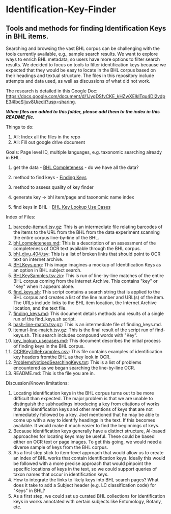 # Identification-Key-Finder
## Tools and methods for finding Identification Keys in BHL items. 
Searching and browsing the vast BHL corpus can be challenging with the tools currently available, e.g., sample search results. We want to explore ways to enrich BHL metadata, so users have more options to filter search results. We decided to focus on tools to filter identification keys because we expected that they would be easy to locate in the BHL corpus based on their headings and textual structure. The files in this repository include attempts and data used, as well as discussions of what did not work.

The research is detailed in this Google Doc: https://docs.google.com/document/d/1JygDSfvCKE_kHZwXElklTqu4DI2vdpE34IbcSIjuv8U/edit?usp=sharing. 

**_When files are added to this folder, please add them to the index in this README file._**

Things to do:

1. All: Index all the files in the repo
2. All: Fill out google drive document

Goals: Page level ID, multiple languages, e.g. taxonomic searching already in BHL.

1. get the data - [BHL Completeness](./bhl_completeness.md) - do we have all the data?

2. method to find keys - [Finding Keys](./finding_keys.md) 

3. method to assess quality of key finder

4. generate key -> bhl item/page and taxonomic name index

5. find keys in BHL - [BHL Key Lookup Use Cases](./key_lookup_usecases.md)

Index of Files:

1. [barcode-itemurl.tsv.gz](./barcode-itemurl.tsv.gz): This is an intermediate file relating barcodes of the items to the URL from the BHL from the data experiment scanning the entire corpus line-by-line of the BHL.
2. [bhl_completeness.md](./bhl_completeness.md): This is a description of an assessment of the completeness of OCR text available through the BHL corpus.
3. [bhl_djvu_404.tsv](./bhl_djvu_404.tsv): This is a list of broken links that should point to OCR text on internet archive.
4. [BHLKeys.png](./BHLKeys.png): This image imagines a mockup of Identification Keys as an option in BHL subject search.
5. [BHLKeySamples.tsv.zip](./BHLKeySamples.tsv.zip): This is run of line-by-line matches of the entire BHL corpus coming from the Internet Archive. This contains "key" or "Key" when it appears alone.
6. [find_keys.sh](./find_keys.sh): This script contains a search string that is applied to the BHL corpus and creates a list of the line number and URL(s) of the item. The URLs include links to the BHL item location, the Internet Archive location, and the text file.
7. [finding_keys.md](./finding_keys.md): This document details methods and results of a single run of the find_keys.sh script.
8. [hash-line-match.tsv.gz](./hash-line-match.tsv.gz): This is an intermediate file of finding_keys.md.
9. [itemurl-line-match.tsv.gz](./itemurl-line-match.tsv.gz): This is the final result of the script run of find-keys.sh. This search includes compound words with "Key".
10. [key_lookup_usecases.md](./key_lookup_usecases.md): This document describes the initial process of finding keys in the BHL corpus. 
11. [OCRKeyTitleExamples.csv](./OCRKeyTitleExamples.csv): This file contains examples of identification key headers fromthe BHL as they look in OCR.
12. [ProblemsNoticedSearchingKeys.txt](./ProblemsNoticedSearchingKeys.txt): This is a list of problems encountered as we began searching the line-by-line OCR.
13. README.md: This is the file you are in.
	
Discussion/Known limitations:

1. Locating identification keys in the BHL corpus turns out to be more difficult than expected.  The major problem is that we are unable to distinguish the subheadings introducing a key from citations of works that are identification keys and other mentions of keys that are not immediately followed by a key. Joel mentioned that he may be able to come up with a way to identify headings in the text. If this becomes available.  It would make it much easier to find the beginnings of keys.
2. Because identification keys generally have a distinct structure, AI-based approaches for locating keys may be useful. These could be based either on OCR text or page images. To get this going, we would need a diverse sample of keys from the BHL corpus.
3. As a first step stick to item-level approach that would allow us to create an index of BHL works that contain identification keys. Ideally this would be followed with a more precise approach that would pinpoint the specific locations of keys in the text, so we could support queries of taxon names that occur in identification keys. 
4. How to integrate the links to likely keys into BHL search pages? What does it take to add a Subject header (e.g. LC classification code) for "Keys" in BHL? 
5. As a first step, we could set up curated BHL collections for identification keys in works annotated with certain subjects like Entomology, Botany, etc.

